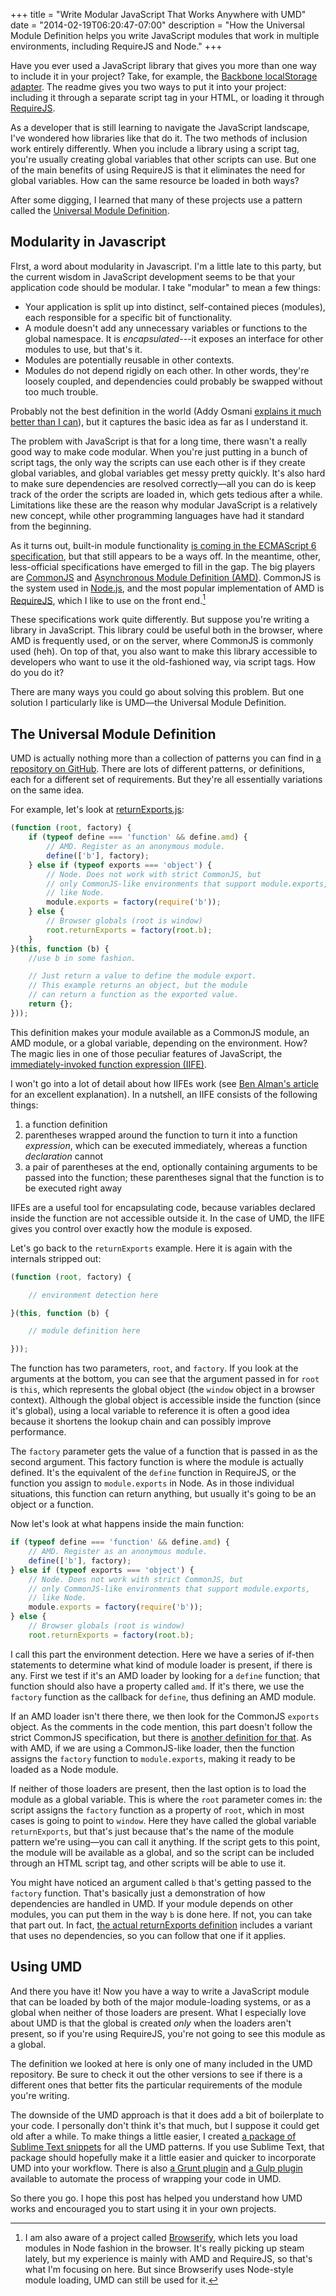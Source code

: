 +++
title = "Write Modular JavaScript That Works Anywhere with UMD"
date = "2014-02-19T06:20:47-07:00"
description = "How the Universal Module Definition helps you write JavaScript modules that work in multiple environments, including RequireJS and Node."
+++

Have you ever used a JavaScript library that gives you more than one way to include it in your project? Take, for example, the [Backbone localStorage adapter](https://github.com/jeromegn/Backbone.localStorage). The readme gives you two ways to put it into your project: including it through a separate script tag in your HTML, or loading it through [RequireJS](http://requirejs.org/).

As a developer that is still learning to navigate the JavaScript landscape, I've wondered how libraries like that do it. The two methods of inclusion work entirely differently. When you include a library using a script tag, you're usually creating global variables that other scripts can use. But one of the main benefits of using RequireJS is that it eliminates the need for global variables. How can the same resource be loaded in both ways?

After some digging, I learned that many of these projects use a pattern called the [Universal Module Definition](https://github.com/umdjs/umd).

<!--more-->

## Modularity in Javascript

FIrst, a word about modularity in Javascript. I'm a little late to this party, but the current wisdom in JavaScript development seems to be that your application code should be modular. I take "modular" to mean a few things:

*   Your application is split up into distinct, self-contained pieces (modules), each responsible for a specific bit of functionality.
*   A module doesn't add any unnecessary variables or functions to the global namespace. It is *encapsulated*---it exposes an interface for other modules to use, but that's it.
*   Modules are potentially reusable in other contexts.
*   Modules do not depend rigidly on each other. In other words, they're loosely coupled, and dependencies could probably be swapped without too much trouble.

Probably not the best definition in the world (Addy Osmani [explains it much better than I can](http://addyosmani.com/writing-modular-js/)), but it captures the basic idea as far as I understand it.

The problem with JavaScript is that for a long time, there wasn't a really good way to make code modular. When you're just putting in a bunch of script tags, the only way the scripts can use each other is if they create global variables, and global variables get messy pretty quickly. It's also hard to make sure dependencies are resolved correctly—all you can do is keep track of the order the scripts are loaded in, which gets tedious after a while. Limitations like these are the reason why modular JavaScript is a relatively new concept, while other programming languages have had it standard from the beginning.

As it turns out, built-in module functionality [is coming in the ECMAScript 6 specification](http://wiki.ecmascript.org/doku.php?id=harmony:modules), but that still appears to be a ways off. In the meantime, other, less-official specifications have emerged to fill in the gap. The big players are [CommonJS](http://www.commonjs.org/) and [Asynchronous Module Definition (AMD)](https://github.com/amdjs/amdjs-api/blob/master/AMD.md). CommonJS is the system used in [Node.js](https://nodejs.org/), and the most popular implementation of AMD is [RequireJS](http://requirejs.org/), which I like to use on the front end.[^1]

These specifications work quite differently. But suppose you're writing a library in JavaScript. This library could be useful both in the browser, where AMD is frequently used, or on the server, where CommonJS is commonly used (heh). On top of that, you also want to make this library accessible to developers who want to use it the old-fashioned way, via script tags. How do you do it?

There are many ways you could go about solving this problem. But one solution I particularly like is UMD—the Universal Module Definition.

## The Universal Module Definition

UMD is actually nothing more than a collection of patterns you can find in [a repository on GitHub](https://github.com/umdjs/umd). There are lots of different patterns, or definitions, each for a different set of requirements. But they're all essentially variations on the same idea.

For example, let's look at [returnExports.js](https://github.com/umdjs/umd/blob/master/templates/returnExports.js):

```javascript
(function (root, factory) {
    if (typeof define === 'function' && define.amd) {
        // AMD. Register as an anonymous module.
        define(['b'], factory);
    } else if (typeof exports === 'object') {
        // Node. Does not work with strict CommonJS, but
        // only CommonJS-like environments that support module.exports,
        // like Node.
        module.exports = factory(require('b'));
    } else {
        // Browser globals (root is window)
        root.returnExports = factory(root.b);
    }
}(this, function (b) {
    //use b in some fashion.

    // Just return a value to define the module export.
    // This example returns an object, but the module
    // can return a function as the exported value.
    return {};
}));
```

This definition makes your module available as a CommonJS module, an AMD module, or a global variable, depending on the environment. How? The magic lies in one of those peculiar features of JavaScript, the [immediately-invoked function expression (IIFE)](https://en.wikipedia.org/wiki/Immediately-invoked_function_expression).

I won't go into a lot of detail about how IIFEs work (see [Ben Alman's article](http://benalman.com/news/2010/11/immediately-invoked-function-expression/) for an excellent explanation). In a nutshell, an IIFE consists of the following things:

1. a function definition
2. parentheses wrapped around the function to turn it into a function *expression*, which can be executed immediately, whereas a function *declaration* cannot
3. a pair of parentheses at the end, optionally containing arguments to be passed into the function; these parentheses signal that the function is to be executed right away

IIFEs are a useful tool for encapsulating code, because variables declared inside the function are not accessible outside it. In the case of UMD, the IIFE gives you control over exactly how the module is exposed.

Let's go back to the `returnExports` example. Here it is again with the internals stripped out:

```javascript
(function (root, factory) {

    // environment detection here

}(this, function (b) {

    // module definition here

}));
```

The function has two parameters, `root`, and `factory`. If you look at the arguments at the bottom, you can see that the argument passed in for `root` is `this`, which represents the global object (the `window` object in a browser context). Although the global object is accessible inside the function (since it's global), using a local variable to reference it is often a good idea because it shortens the lookup chain and can possibly improve performance.

The `factory` parameter gets the value of a function that is passed in as the second argument. This factory function is where the module is actually defined. It's the equivalent of the `define` function in RequireJS, or the function you assign to `module.exports` in Node. As in those individual situations, this function can return anything, but usually it's going to be an object or a function.

Now let's look at what happens inside the main function:

```javascript
if (typeof define === 'function' && define.amd) {
    // AMD. Register as an anonymous module.
    define(['b'], factory);
} else if (typeof exports === 'object') {
    // Node. Does not work with strict CommonJS, but
    // only CommonJS-like environments that support module.exports,
    // like Node.
    module.exports = factory(require('b'));
} else {
    // Browser globals (root is window)
    root.returnExports = factory(root.b);
```

I call this part the environment detection. Here we have a series of if-then statements to determine what kind of module loader is present, if there is any. First we test if it's an AMD loader by looking for a `define` function; that function should also have a property called `amd`. If it's there, we use the `factory` function as the callback for `define`, thus defining an AMD module.

If an AMD loader isn't there there, we then look for the CommonJS `exports` object. As the comments in the code mention, this part doesn't follow the strict CommonJS specification, but there is [another definition for that](https://github.com/umdjs/umd/blob/master/templates/commonjsStrict.js). As with AMD, if we are using a CommonJS-like loader, then the function assigns the `factory` function to `module.exports`, making it ready to be loaded as a Node module.

If neither of those loaders are present, then the last option is to load the module as a global variable. This is where the `root` parameter comes in: the script assigns the `factory` function as a property of `root`, which in most cases is going to point to `window`. Here they have called the global variable `returnExports`, but that's just because that's the name of the module pattern we're using—you can call it anything. If the script gets to this point, the module will be available as a global, and so the script can be included through an HTML script tag, and other scripts will be able to use it.

You might have noticed an argument called `b` that's getting passed to the `factory` function. That's basically just a demonstration of how dependencies are handled in UMD. If your module depends on other modules, you can put them in the way `b` is done here. If not, you can take that part out. In fact, [the actual returnExports definition](https://github.com/umdjs/umd/blob/master/templates/returnExports.js) includes a variant that uses no dependencies, so you can follow that one if it applies.

## Using UMD

And there you have it! Now you have a way to write a JavaScript module that can be loaded by both of the major module-loading systems, or as a global when neither of those loaders are present. What I especially love about UMD is that the global is created *only* when the loaders aren't present, so if you're using RequireJS, you're not going to see this module as a global.

The definition we looked at here is only one of many included in the UMD repository. Be sure to check it out the other versions to see if there is a different ones that better fits the particular requirements of the module you're writing.

The downside of the UMD approach is that it does add a bit of boilerplate to your code. I personally don't think it's that much, but I suppose it could get old after a while. To make things a little easier, I created [a package of Sublime Text snippets](https://packagecontrol.io/packages/UMD%20snippets) for all the UMD patterns. If you use Sublime Text, that package should hopefully make it a little easier and quicker to incorporate UMD into your workflow. There is also [a Grunt plugin](https://github.com/quandora/grunt-umd-wrapper) and [a Gulp plugin](https://github.com/phated/gulp-wrap-umd) available to automate the process of wrapping your code in UMD.

So there you go. I hope this post has helped you understand how UMD works and encouraged you to start using it in your own projects.

[^1]: I am also aware of a project called [Browserify](http://browserify.org), which lets you load modules in Node fashion in the browser. It's really picking up steam lately, but my experience is mainly with AMD and RequireJS, so that's what I'm focusing on here. But since Browserify uses Node-style module loading, UMD can still be used for it.
